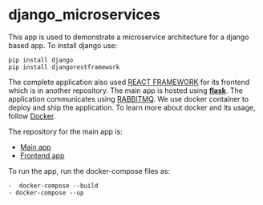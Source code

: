# django_microservices
This app is used to demonstrate a microservice architecture for a django based app. To install django use:
```
pip install django
pip install djangorestframework
```
The complete application also used [REACT FRAMEWORK](https://reactjs.org/) for its frontend which is in another repository. The main app is hosted using [**flask**](https://flask.palletsprojects.com/en/1.1.x/). The application communicates using [RABBITMQ](https://www.rabbitmq.com/download.html). We use docker container to deploy and ship the application. To learn more about docker and its usage, follow [Docker](https://www.docker.com/).

The repository for the main app is:
- [Main app](https://github.com/pratd/flask_app)
- [Frontend app](https://github.com/pratd/REACT_CRUD_frontend)

To run the app, run the docker-compose files as:
```
-  docker-compose --build
- docker-compose --up

```